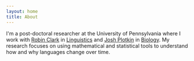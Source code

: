 ```yaml
---
layout: home
title: About
---
```



I'm a post-doctoral researcher  at the University of Pennsylvania
where I work with [Robin Clark](http://www.ling.upenn.edu/~rclark/Site/Welcome.html)
 in [Linguistics](http://www.ling.upenn.edu/) and [Josh Plotkin](mathbio.sas.upenn.edu/) in 
[Biology](http://www.bio.upenn.edu/). My research  focuses on using mathematical and statistical
 tools to understand how and why languages  change over time.  


